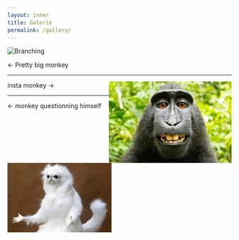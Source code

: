 ```yaml
---
layout: inner
title: Galerie
permalink: /gallery/
---
```


![Branching]("img/gallery/why_monkey.png")

<- Pretty big monkey

---

<img align="right" src="img/gallery/selfie_monkey.png">

insta monkey ->

---

<img align="left" src="img/gallery/why_monkey.png">

<- monkey questionning himself

